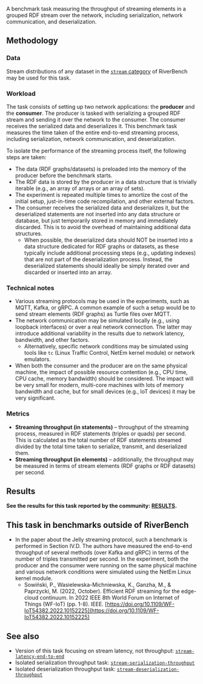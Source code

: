 A benchmark task measuring the throughput of streaming elements in a grouped RDF stream over the network, including serialization, network communication, and deserialization.

## Methodology

### Data

Stream distributions of any dataset in the [`stream` category](../../categories/stream/index.md) of RiverBench may be used for this task.

### Workload

The task consists of setting up two network applications: the **producer** and the **consumer**. The producer is tasked with serializing a grouped RDF stream and sending it over the network to the consumer. The consumer receives the serialized data and deserializes it. This benchmark task measures the time taken of the entire end-to-end streaming process, including serialization, network communication, and deserialization.

To isolate the performance of the streaming process itself, the following steps are taken:

- The data (RDF graphs/datasets) is preloaded into the memory of the producer before the benchmark starts.
- The RDF data is stored by the producer in a data structure that is trivially iterable (e.g., an array of arrays or an array of sets).
- The experiment is repeated multiple times to amortize the cost of the initial setup, just-in-time code recompilation, and other external factors.
- The consumer receives the serialized data and deserializes it, but the deserialized statements are not inserted into any data structure or database, but just temporarily stored in memory and immediately discarded. This is to avoid the overhead of maintaining additional data structures.
    - When possible, the deserialized data should NOT be inserted into a data structure dedicated for RDF graphs or datasets, as these typically include additional processing steps (e.g., updating indexes) that are not part of the deserialization process. Instead, the deserialized statements should ideally be simply iterated over and discarded or inserted into an array.

### Technical notes

- Various streaming protocols may be used in the experiments, such as MQTT, Kafka, or gRPC. A common example of such a setup would be to send stream elements (RDF graphs) as Turtle files over MQTT.
- The network communication may be simulated locally (e.g., using loopback interfaces) or over a real network connection. The latter may introduce additional variability in the results due to network latency, bandwidth, and other factors.
    - Alternatively, specific network conditions may be simulated using tools like `tc` (Linux Traffic Control, NetEm kernel module) or network emulators.
- When both the consumer and the producer are on the same physical machine, the impact of possible resource contention (e.g., CPU time, CPU cache, memory bandwidth) should be considered. The impact will be very small for modern, multi-core machines with lots of memory bandwidth and cache, but for small devices (e.g., IoT devices) it may be very significant.

### Metrics

- **Streaming throughput (in statements)** – throughput of the streaming process, measured in RDF statements (triples or quads) per second. This is calculated as the total number of RDF statements streamed divided by the total time taken to serialize, transmit, and deserialized them.
- **Streaming throughput (in elements)** – additionally, the throughput may be measured in terms of stream elements (RDF graphs or RDF datasets) per second.

## Results

**See the results for this task reported by the community: [RESULTS](results.md).**

## This task in benchmarks outside of RiverBench

- In the paper about the Jelly streaming protocol, such a benchmark is performed in Section IV.D. The authors have measured the end-to-end throughput of several methods (over Kafka and gRPC) in terms of the number of triples transmitted per second. In the experiment, both the producer and the consumer were running on the same physical machine and various network conditions were simulated using the NetEm Linux kernel module.
    - Sowiński, P., Wasielewska-Michniewska, K., Ganzha, M., & Paprzycki, M. (2022, October). Efficient RDF streaming for the edge-cloud continuum. In 2022 IEEE 8th World Forum on Internet of Things (WF-IoT) (pp. 1-8). IEEE. [https://doi.org/10.1109/WF-IoT54382.2022.10152225](https://doi.org/10.1109/WF-IoT54382.2022.10152225)

## See also

- Version of this task focusing on stream latency, not throughput: [`stream-latency-end-to-end`](../stream-latency-end-to-end/index.md)
- Isolated serialization throughput task: [`stream-serialization-throughput`](../stream-serialization-throughput/index.md)
- Isolated deserialization throughput task: [`stream-deserialization-throughput`](../stream-deserialization-throughput/index.md)
